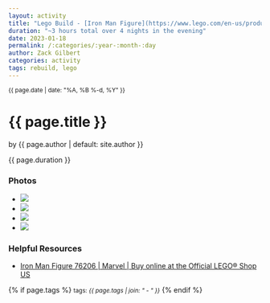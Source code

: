 ```yaml
---
layout: activity
title: "Lego Build - [Iron Man Figure](https://www.lego.com/en-us/product/iron-man-figure-76206)"
duration: "~3 hours total over 4 nights in the evening"
date: 2023-01-18
permalink: /:categories/:year-:month-:day
author: Zack Gilbert
categories: activity
tags: rebuild, lego
---
```


<small>{{ page.date | date: "%A, %B %-d, %Y" }}</small>
<h1>{{ page.title }}</h1>

<p class="view">by {{ page.author | default: site.author }}</p>

<p>{{ page.duration }}</p>

<h3>Photos</h3>
<ul>
  <li><img src="https://pbs.twimg.com/media/FmiJhGsXoAIC1Ec?format=jpg&name=medium"></li>
  <li><img src="https://pbs.twimg.com/media/FmpArXdXEAIDtJt?format=jpg&name=medium"></li>
  <li><img src="https://pbs.twimg.com/media/FmuPrygXoAAGD5M?format=jpg&name=medium"></li>
  <li><img src="https://pbs.twimg.com/media/FmzUxHfWQAEXqHc?format=jpg&name=medium"></li>
</ul>

<h3>Helpful Resources</h3>
<ul>
  <li><a href="https://www.lego.com/en-us/product/iron-man-figure-76206">Iron Man Figure 76206 | Marvel | Buy online at the Official LEGO® Shop US</a></li>
</ul>

{% if page.tags %}
  <small>tags: <em>{{ page.tags | join: "</em> - <em>" }}</em></small>
{% endif %}
